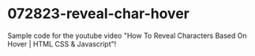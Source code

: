 # 072823-reveal-char-hover
Sample code for the youtube video "How To Reveal Characters Based On Hover | HTML CSS &amp; Javascript"!
